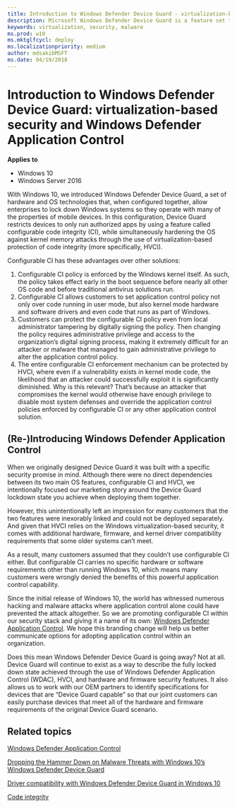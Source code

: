 ```yaml
---
title: Introduction to Windows Defender Device Guard - virtualization-based security and code integrity policies (Windows 10)
description: Microsoft Windows Defender Device Guard is a feature set that consists of both hardware and software system integrity hardening features that revolutionize the Windows operating system’s security.
keywords: virtualization, security, malware
ms.prod: w10
ms.mktglfcycl: deploy
ms.localizationpriority: medium
author: mdsakibMSFT
ms.date: 04/19/2018
---
```


# Introduction to Windows Defender Device Guard: virtualization-based security and Windows Defender Application Control

**Applies to**
-   Windows 10
-   Windows Server 2016

With Windows 10, we introduced Windows Defender Device Guard, a set of hardware and OS technologies that, when configured together, allow enterprises to lock down Windows systems so they operate with many of the properties of mobile devices. 
In this configuration, Device Guard restricts devices to only run authorized apps by using a feature called configurable code integrity (CI), while simultaneously hardening the OS against kernel memory attacks through the use of virtualization-based protection of code integrity (more specifically, HVCI). 

Configurable CI has these advantages over other solutions:

1. Configurable CI policy is enforced by the Windows kernel itself. As such, the policy takes effect early in the boot sequence before nearly all other OS code and before traditional antivirus solutions run. 
2. Configurable CI allows customers to set application control policy not only over code running in user mode, but also kernel mode hardware and software drivers and even code that runs as part of Windows. 
3. Customers can protect the configurable CI policy even from local administrator tampering by digitally signing the policy. Then changing the policy requires administrative privilege and access to the organization’s digital signing process, making it extremely difficult for an attacker or malware that managed to gain administrative privilege to alter the application control policy. 
4. The entire configurable CI enforcement mechanism can be protected by HVCI, where even if a vulnerability exists in kernel mode code, the likelihood that an attacker could successfully exploit it is significantly diminished. Why is this relevant? That’s because an attacker that compromises the kernel would otherwise have enough privilege to disable most system defenses and override the application control policies enforced by configurable CI or any other application control solution.

## (Re-)Introducing Windows Defender Application Control

When we originally designed Device Guard it was built with a specific security promise in mind. Although there were no direct dependencies between its two main OS features, configurable CI and HVCI, we intentionally focused our marketing story around the Device Guard lockdown state you achieve when deploying them together. 

However, this unintentionally left an impression for many customers that the two features were inexorably linked and could not be deployed separately. 
And given that HVCI relies on the Windows virtualization-based security, it comes with additional hardware, firmware, and kernel driver compatibility requirements that some older systems can’t meet. 

As a result, many customers assumed that they couldn’t use configurable CI either. 
But configurable CI carries no specific hardware or software requirements other than running Windows 10, which means many customers were wrongly denied the benefits of this powerful application control capability.

Since the initial release of Windows 10, the world has witnessed numerous hacking and malware attacks where application control alone could have prevented the attack altogether. So we are promoting configurable CI within our security stack and giving it a name of its own: [Windows Defender Application Control](https://docs.microsoft.com/windows/security/threat-protection/windows-defender-application-control). 
We hope this branding change will help us better communicate options for adopting application control within an organization.

Does this mean Windows Defender Device Guard is going away? Not at all. Device Guard will continue to exist as a way to describe the fully locked down state achieved through the use of Windows Defender Application Control (WDAC), HVCI, and hardware and firmware security features. It also allows us to work with our OEM partners to identify specifications for devices that are “Device Guard capable” so that our joint customers can easily purchase devices that meet all of the hardware and firmware requirements of the original Device Guard scenario.

## Related topics

[Windows Defender Application Control](https://docs.microsoft.com/windows/security/threat-protection/windows-defender-application-control)

[Dropping the Hammer Down on Malware Threats with Windows 10’s Windows Defender Device Guard](https://channel9.msdn.com/Events/Ignite/2015/BRK2336)

[Driver compatibility with Windows Defender Device Guard in Windows 10](https://blogs.msdn.microsoft.com/windows_hardware_certification/2015/05/22/driver-compatibility-with-device-guard-in-windows-10)

[Code integrity](https://technet.microsoft.com/library/dd348642.aspx)


